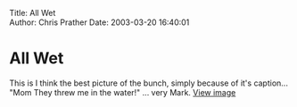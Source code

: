 Title: All Wet  
Author: Chris Prather
Date: 2003-03-20 16:40:01

# All Wet
This is I think the best picture of the bunch, simply because of it's caption... "Mom They threw me in the water!" ... very Mark.
<a href="http://www.prather.org/images/mark_wet.html" onclick="window.open('http://www.prather.org/images/mark_wet.html','popup','width=480,height=321,scrollbars=no,resizable=no,toolbar=no,directories=no,location=no,menubar=no,status=no,left=0,top=0'); return false">View image</a>
